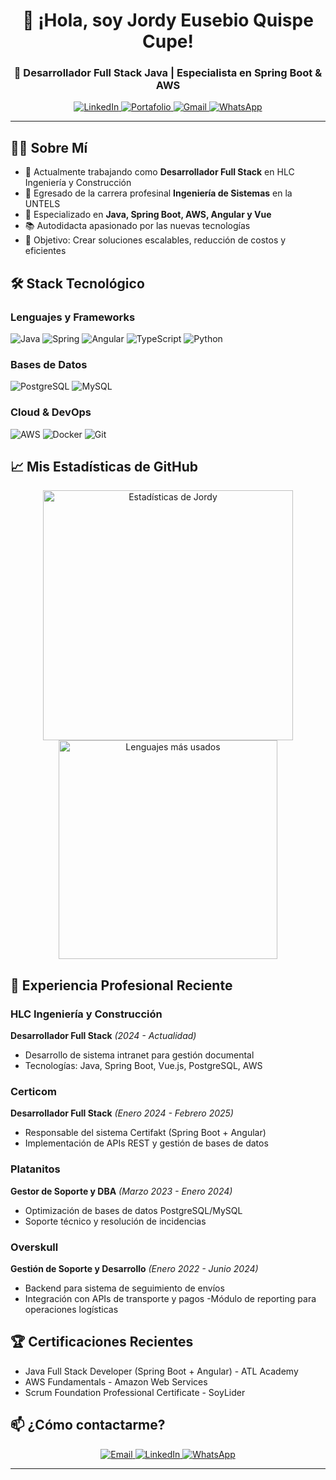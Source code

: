 <h1 align="center">👋 ¡Hola, soy Jordy Eusebio Quispe Cupe!</h1>
<h3 align="center">🚀 Desarrollador Full Stack Java | Especialista en Spring Boot & AWS</h3>

<p align="center">
  <a href="https://linkedin.com/in/jordy-cupe-1997nma" target="_blank">
    <img src="https://img.shields.io/badge/LinkedIn-0077B5?style=for-the-badge&logo=linkedin&logoColor=white" alt="LinkedIn">
  </a>
  <a href="https://jordy-21.github.io/portafolio/" target="_blank">
    <img src="https://img.shields.io/badge/Portafolio-FF5722?style=for-the-badge&logo=google-chrome&logoColor=white" alt="Portafolio">
  </a>
  <a href="mailto:cupejordy@gmail.com">
    <img src="https://img.shields.io/badge/Gmail-D14836?style=for-the-badge&logo=gmail&logoColor=white" alt="Gmail">
  </a>
  <a href="https://wa.me/51970643326">
    <img src="https://img.shields.io/badge/WhatsApp-25D366?style=for-the-badge&logo=whatsapp&logoColor=white" alt="WhatsApp">
  </a>
</p>

---

## 👨‍💻 Sobre Mí

- 💼 Actualmente trabajando como **Desarrollador Full Stack** en HLC Ingeniería y Construcción
- 🌱 Egresado de la carrera profesinal **Ingeniería de Sistemas** en la UNTELS
- 🔭 Especializado en **Java, Spring Boot, AWS, Angular y Vue**
- 📚 Autodidacta apasionado por las nuevas tecnologías
- 🎯 Objetivo: Crear soluciones escalables, reducción de costos y eficientes

## 🛠 Stack Tecnológico

### Lenguajes y Frameworks
![Java](https://img.shields.io/badge/Java-ED8B00?style=for-the-badge&logo=openjdk&logoColor=white)
![Spring](https://img.shields.io/badge/Spring-6DB33F?style=for-the-badge&logo=spring&logoColor=white)
![Angular](https://img.shields.io/badge/Angular-DD0031?style=for-the-badge&logo=angular&logoColor=white)
![TypeScript](https://img.shields.io/badge/TypeScript-007ACC?style=for-the-badge&logo=typescript&logoColor=white)
![Python](https://img.shields.io/badge/Python-3776AB?style=for-the-badge&logo=python&logoColor=white)

### Bases de Datos
![PostgreSQL](https://img.shields.io/badge/PostgreSQL-316192?style=for-the-badge&logo=postgresql&logoColor=white)
![MySQL](https://img.shields.io/badge/MySQL-005C84?style=for-the-badge&logo=mysql&logoColor=white)

### Cloud & DevOps
![AWS](https://img.shields.io/badge/AWS-%23FF9900.svg?style=for-the-badge&logo=amazon-aws&logoColor=white)
![Docker](https://img.shields.io/badge/Docker-2CA5E0?style=for-the-badge&logo=docker&logoColor=white)
![Git](https://img.shields.io/badge/GIT-E44C30?style=for-the-badge&logo=git&logoColor=white)

## 📈 Mis Estadísticas de GitHub

<p align="center">
  <img src="https://github-readme-stats.vercel.app/api?username=Jordy-21&show_icons=true&theme=radical" alt="Estadísticas de Jordy" width="400"/>
  <img src="https://github-readme-stats.vercel.app/api/top-langs/?username=Jordy-21&layout=compact&theme=radical" alt="Lenguajes más usados" width="350"/>
</p>

## 💼 Experiencia Profesional Reciente

### HLC Ingeniería y Construcción
**Desarrollador Full Stack** *(2024 - Actualidad)*  
- Desarrollo de sistema intranet para gestión documental
- Tecnologías: Java, Spring Boot, Vue.js, PostgreSQL, AWS

### Certicom
**Desarrollador Full Stack** *(Enero 2024 - Febrero 2025)*  
- Responsable del sistema Certifakt (Spring Boot + Angular)
- Implementación de APIs REST y gestión de bases de datos

### Platanitos
**Gestor de Soporte y DBA** *(Marzo 2023 - Enero 2024)*  
- Optimización de bases de datos PostgreSQL/MySQL
- Soporte técnico y resolución de incidencias

### Overskull
**Gestión de Soporte y Desarrollo** *(Enero 2022 - Junio 2024)*  
- Backend para sistema de seguimiento de envíos
- Integración con APIs de transporte y pagos
-Módulo de reporting para operaciones logísticas

## 🏆 Certificaciones Recientes

- Java Full Stack Developer (Spring Boot + Angular) - ATL Academy
- AWS Fundamentals - Amazon Web Services
- Scrum Foundation Professional Certificate - SoyLider

## 📫 ¿Cómo contactarme?

<p align="center">
  <a href="mailto:cupejordy@gmail.com">
    <img src="https://img.shields.io/badge/Gmail-D14836?style=for-the-badge&logo=gmail&logoColor=white" alt="Email">
  </a>
  <a href="https://www.linkedin.com/in/jordy-cupe-1997nma">
    <img src="https://img.shields.io/badge/LinkedIn-0077B5?style=for-the-badge&logo=linkedin&logoColor=white" alt="LinkedIn">
  </a>
  <a href="https://wa.me/51970643326">
    <img src="https://img.shields.io/badge/WhatsApp-25D366?style=for-the-badge&logo=whatsapp&logoColor=white" alt="WhatsApp">
  </a>
</p>

---
